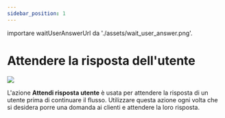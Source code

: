 ```yaml
---
sidebar_position: 1
---
```


importare waitUserAnswerUrl da './assets/wait_user_answer.png'.

# Attendere la risposta dell'utente

<img src={waitUserAnswerUrl} width={180} />

L'azione **Attendi risposta utente** è usata per attendere la risposta di un utente prima di continuare il flusso. Utilizzare questa azione ogni volta che si desidera porre una domanda ai clienti e attendere la loro risposta.
